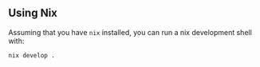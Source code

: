 ## Using Nix

Assuming that you have `nix` installed, you can run a nix development shell with:
```
nix develop .
```
